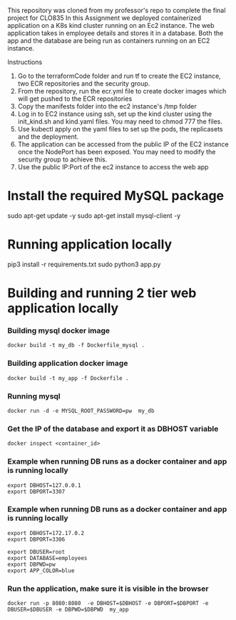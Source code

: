 This repository was cloned from my professor's repo to complete the final project for CLO835
In this Assignment we deployed containerized application on a K8s kind cluster running on an Ec2 instance. The web application takes in employee details and stores it in a database. Both the app and the database are being run as containers running on an EC2 instance.

Instructions
1. Go to the terraformCode folder and run tf to create the EC2 instance, two ECR repositories and the security group.
2. From the repository, run the ecr.yml file to create docker images which will get pushed to the ECR repositories
3. Copy the manifests folder into the ec2 instance's /tmp folder
3. Log in to EC2 instance using ssh, set up the kind cluster using the init_kind.sh and kind.yaml files. You may need to chmod 777 the files.
4. Use kubectl apply on the yaml files to set up the pods, the replicasets and the deployment. 
5. The application can be accessed from the public IP of the EC2 instance once the NodePort has been exposed. You may need to modify the security group to achieve this.
4. Use the public IP:Port of the ec2 instance to access the web app

# Install the required MySQL package

sudo apt-get update -y
sudo apt-get install mysql-client -y

# Running application locally
pip3 install -r requirements.txt
sudo python3 app.py
# Building and running 2 tier web application locally
### Building mysql docker image 
```docker build -t my_db -f Dockerfile_mysql . ```

### Building application docker image 
```docker build -t my_app -f Dockerfile . ```

### Running mysql
```docker run -d -e MYSQL_ROOT_PASSWORD=pw  my_db```


### Get the IP of the database and export it as DBHOST variable
```docker inspect <container_id>```


### Example when running DB runs as a docker container and app is running locally
```
export DBHOST=127.0.0.1
export DBPORT=3307
```
### Example when running DB runs as a docker container and app is running locally
```
export DBHOST=172.17.0.2
export DBPORT=3306
```
```
export DBUSER=root
export DATABASE=employees
export DBPWD=pw
export APP_COLOR=blue
```
### Run the application, make sure it is visible in the browser
```docker run -p 8080:8080  -e DBHOST=$DBHOST -e DBPORT=$DBPORT -e  DBUSER=$DBUSER -e DBPWD=$DBPWD  my_app```
